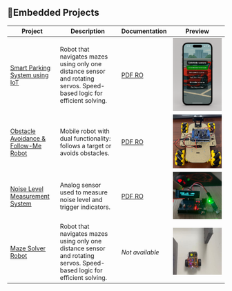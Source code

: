 ## 🔗Embedded Projects

| Project | Description | Documentation | Preview |
|--------|-------------|---------------|---------|
| [Smart Parking System using IoT](https://github.com/Iustin999/embedded-systems/tree/main/Smart%20Parking%20System%20using%20IoT) | Robot that navigates mazes using only one distance sensor and rotating servos. Speed-based logic for efficient solving. | [PDF RO](https://github.com/Iustin999/embedded-systems/blob/main/Smart%20Parking%20System%20using%20IoT/Documentation%20Smart%20Parking%20Management%20System.pdf) | ![preview](https://github.com/Iustin999/embedded-systems/blob/main/Smart%20Parking%20System%20using%20IoT/Prezentare101.png) |
| [Obstacle Avoidance & Follow-Me Robot](https://github.com/Iustin999/embedded-systems/tree/main/Obstacle%20avoidance%20%26%20Follow%20me%20Robot) | Mobile robot with dual functionality: follows a target or avoids obstacles. | [PDF RO](https://github.com/Iustin999/embedded-systems/blob/main/Obstacle%20avoidance%20%26%20Follow%20me%20Robot/Documentation%20Obstacle%20avoidance%20%26%20Follow%20me%20Robot.pdf) | ![preview](https://github.com/Iustin999/embedded-systems/blob/main/Obstacle%20avoidance%20%26%20Follow%20me%20Robot/robotevitare.png) |
| [Noise Level Measurement System](https://github.com/Iustin999/embedded-systems/tree/main/Noise%20level%20measurement%20system) | Analog sensor used to measure noise level and trigger indicators. | [PDF RO](https://github.com/Iustin999/embedded-systems/blob/main/Noise%20level%20measurement%20system/Documentation%20Noise%20level%20measurement%20system.pdf) | ![preview](https://github.com/Iustin999/embedded-systems/blob/main/Noise%20level%20measurement%20system/ZgomotMasura.png) |
| [Maze Solver Robot](https://github.com/Iustin999/embedded-systems/tree/main/Maze-solver%20Robot) | Robot that navigates mazes using only one distance sensor and rotating servos. Speed-based logic for efficient solving. | _Not available_ | ![preview](https://github.com/Iustin999/embedded-systems/blob/main/Maze-solver%20Robot/pictures/IMG-20250601-WA0011.jpg) |


